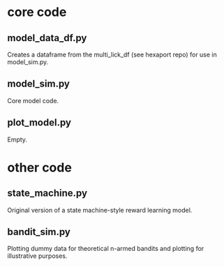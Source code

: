 # core code 


## model_data_df.py
Creates a dataframe from the multi_lick_df (see hexaport repo) for use in model_sim.py.

## model_sim.py
Core model code. 

## plot_model.py
Empty.
 
 
 
# other code 

## state_machine.py
Original version of a state machine-style reward learning model.
 
## bandit_sim.py
Plotting dummy data for theoretical n-armed bandits and plotting for illustrative purposes. 
